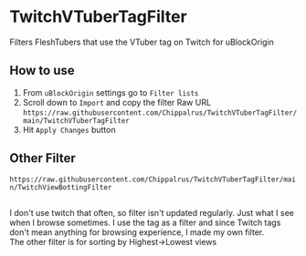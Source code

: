 # TwitchVTuberTagFilter
Filters FleshTubers that use the VTuber tag on Twitch for uBlockOrigin
## How to use
1) From ```uBlockOrigin``` settings go to ```Filter lists```  
2)  Scroll down to ```Import``` and copy the filter Raw URL  
```https://raw.githubusercontent.com/Chippalrus/TwitchVTuberTagFilter/main/TwitchVTuberTagFilter```
3) Hit ```Apply Changes``` button

## Other Filter
```https://raw.githubusercontent.com/Chippalrus/TwitchVTuberTagFilter/main/TwitchViewBottingFilter```

## 
I don't use twitch that often, so filter isn't updated regularly. Just what I see when I browse sometimes.
I use the tag as a filter and since Twitch tags don't mean anything for browsing experience, I made my own filter.  
The other filter is for sorting by Highest->Lowest views
